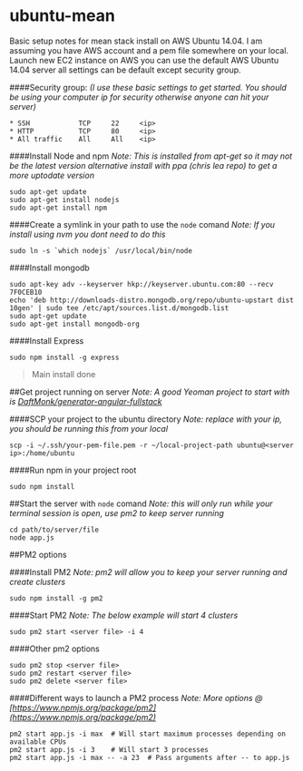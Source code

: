ubuntu-mean
===========

Basic setup notes for mean stack install on AWS Ubuntu 14.04. I am assuming you have AWS account and a pem file somewhere on your local. Launch new EC2 instance on AWS you can use the default AWS Ubuntu 14.04 server all settings can be default except security group. 

####Security group:
*(I use these basic settings to get started. You should be using your computer ip for security otherwise anyone can hit your server)*
```
* SSH            TCP     22     <ip>
* HTTP           TCP     80     <ip>
* All traffic    All     All    <ip>
``` 

####Install Node and npm 
*Note: This is installed from apt-get so it may not be the latest version alternative install with ppa (chris lea repo) to get a more uptodate version*
```
sudo apt-get update
sudo apt-get install nodejs
sudo apt-get install npm
```
####Create a symlink in your path to use the `node` comand
*Note: If you install using nvm you dont need to do this*
```
sudo ln -s `which nodejs` /usr/local/bin/node
```

####Install mongodb
```
sudo apt-key adv --keyserver hkp://keyserver.ubuntu.com:80 --recv 7F0CEB10
echo 'deb http://downloads-distro.mongodb.org/repo/ubuntu-upstart dist 10gen' | sudo tee /etc/apt/sources.list.d/mongodb.list
sudo apt-get update
sudo apt-get install mongodb-org
```

####Install Express
```
sudo npm install -g express
```

>Main install done


##Get project running on server 
*Note: A good Yeoman project to start with is [DaftMonk/generator-angular-fullstack](https://github.com/DaftMonk/generator-angular-fullstack)*

####SCP your project to the ubuntu directory 
*Note: replace <server ip> with your ip, you should be running this from your local*
```
scp -i ~/.ssh/your-pem-file.pem -r ~/local-project-path ubuntu@<server ip>:/home/ubuntu
```

####Run npm in your project root 
```
sudo npm install
```

##Start the server with `node` comand 
*Note: this will only run while your terminal session is open, use pm2 to keep server running*
```
cd path/to/server/file
node app.js
```

##PM2 options

####Install PM2 
*Note: pm2 will allow you to keep your server running and create clusters*
```
sudo npm install -g pm2
```

####Start PM2 
*Note: The below example will start 4 clusters*
```
sudo pm2 start <server file> -i 4
```

####Other pm2 options
```
sudo pm2 stop <server file>
sudo pm2 restart <server file>
sudo pm2 delete <server file>
```

####Different ways to launch a PM2 process 
*Note: More options @ [https://www.npmjs.org/package/pm2](https://www.npmjs.org/package/pm2)*
```
pm2 start app.js -i max  # Will start maximum processes depending on available CPUs
pm2 start app.js -i 3    # Will start 3 processes
pm2 start app.js -i max -- -a 23  # Pass arguments after -- to app.js
```



